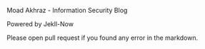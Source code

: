 Moad Akhraz - Information Security Blog

Powered by Jekll-Now

Please open pull request if you found any error in the markdown. 

